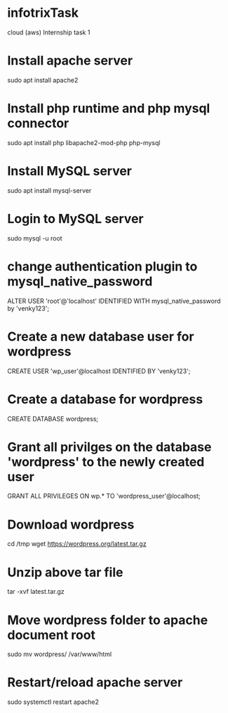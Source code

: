 # infotrixTask
cloud (aws) Internship task 1
# Install apache server
 sudo apt install apache2
# Install php runtime and php mysql connector
sudo apt install php libapache2-mod-php php-mysql
# Install MySQL server
sudo apt install mysql-server 
# Login to MySQL server 
sudo mysql -u root
# change authentication plugin to mysql_native_password 
ALTER USER 'root'@'localhost' IDENTIFIED WITH mysql_native_password by 'venky123';
# Create a new database user for wordpress  
CREATE USER 'wp_user'@localhost IDENTIFIED BY 'venky123';
# Create a database for wordpress 
CREATE DATABASE wordpress;
# Grant all privilges on the database 'wordpress' to the newly created user 
GRANT ALL PRIVILEGES ON wp.* TO 'wordpress_user'@localhost;
# Download wordpress
cd /tmp
wget https://wordpress.org/latest.tar.gz
# Unzip above tar file 
tar -xvf latest.tar.gz
# Move wordpress folder to apache document root
 sudo mv wordpress/ /var/www/html
# Restart/reload apache server
sudo systemctl restart apache2
